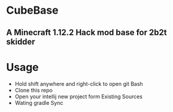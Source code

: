 # CubeBase
## A Minecraft 1.12.2 Hack mod base for 2b2t skidder

# Usage
* Hold shift anywhere and right-click to open git Bash
* Clone this repo
* Open your intellij new project form Existing Sources
* Wating gradle Sync
